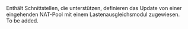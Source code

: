 <Namespace Name="Microsoft.Azure.Management.Network.Fluent.LoadBalancerInboundNatPool.UpdateDefinition">
  <Docs>
    <summary>Enthält Schnittstellen, die unterstützen, definieren das Update von einer eingehenden NAT-Pool mit einem Lastenausgleichsmodul zugewiesen.</summary> 
    <remarks>To be added.</remarks>
  </Docs>
</Namespace>
